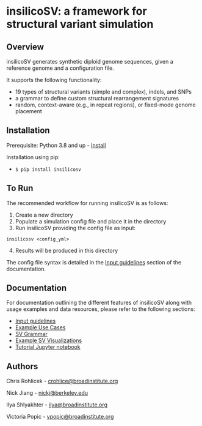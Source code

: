 # insilicoSV: a framework for structural variant simulation 

## Overview

insilicoSV generates synthetic diploid genome sequences, given a reference genome and a configuration file.

It supports the following functionality:

* 19 types of structural variants (simple and complex), indels, and SNPs
* a grammar to define custom structural rearrangement signatures
* random, context-aware (e.g., in repeat regions), or fixed-mode genome placement

## Installation

Prerequisite: Python 3.8 and up - [Install](https://www.python.org/downloads/)

Installation using pip:

* `$ pip install insilicosv`

<!-- Installation using conda:

* Install and configure [bioconda](https://bioconda.github.io/)
* Install insilicosv with `conda install insilicosv` -->

## To Run
The recommended workflow for running insilicoSV is as follows:
1. Create a new directory
2. Populate a simulation config file and place it in the directory
3. Run insilicoSV providing the config file as input:
```
insilicosv <config_yml>
```
4. Results will be produced in this directory

The config file syntax is detailed in the [Input guidelines](docs/input_guidelines.md) section of the
documentation.

## Documentation
For documentation outlining the different features of insilicoSV along with usage examples and data resources, please refer to the following sections:
<!-- toc -->
- [Input guidelines](docs/input_guidelines.md)
- [Example Use Cases](docs/example_use_cases.md)
- [SV Grammar](docs/sv_grammar.md)
- [Example SV Visualizations](docs/example_sv_visualizations.md)
- [Tutorial Jupyter notebook](docs/demo_notebook.md)


## Authors
Chris Rohlicek - crohlice@broadinstitute.org

Nick Jiang - nickj@berkeley.edu

Ilya Shlyakhter - ilya@broadinstitute.org

Victoria Popic - vpopic@broadinstitute.org
